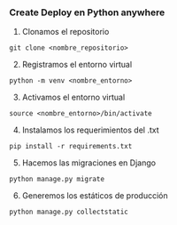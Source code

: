 ### Create Deploy en Python anywhere

1. Clonamos el repositorio
```
git clone <nombre_repositorio>
```
2. Registramos el entorno virtual
```
python -m venv <nombre_entorno>
```
3. Activamos el entorno virtual
```
source <nombre_entorno>/bin/activate
```
4. Instalamos los requerimientos del .txt
```
pip install -r requirements.txt
```
5. Hacemos las migraciones en Django
```
python manage.py migrate
```
6. Generemos los estáticos de producción
```
python manage.py collectstatic
```
